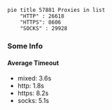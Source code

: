 
```mermaid
pie title 57881 Proxies in list
    "HTTP" : 26618
    "HTTPS": 8606
    "SOCKS" : 29928
```

### Some Info
#### Average Timeout

- mixed: 3.6s
- http: 1.8s
- https: 8.2s
- socks: 5.1s